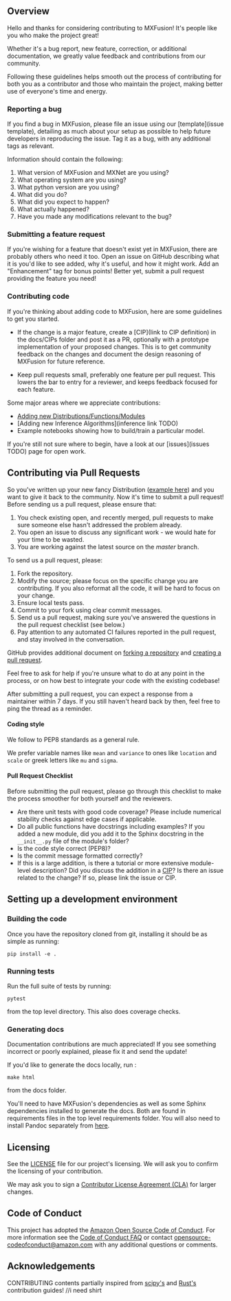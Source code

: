 ## Overview

Hello and thanks for considering contributing to MXFusion! It's people like you who make the project great!

Whether it's a bug report, new feature, correction, or additional
documentation, we greatly value feedback and contributions from our community.

Following these guidelines helps smooth out the process of contributing for both you as a contributor and those who maintain the project, making better use of everyone's time and energy.

### Reporting a bug
If you find a bug in MXFusion, please file an issue using our [template](issue template), detailing as much about your setup as possible to help future developers in reproducing the issue. Tag it as a bug, with any additional tags as relevant.

Information should contain the following:
1. What version of MXFusion and MXNet are you using?
2. What operating system are you using?
3. What python version are you using?
4. What did you do?
5. What did you expect to happen?
6. What actually happened?
7. Have you made any modifications relevant to the bug?

### Submitting a feature request
If you're wishing for a feature that doesn't exist yet in MXFusion, there are probably others who need it too. Open an issue on GitHub describing what it is you'd like to see added, why it's useful, and how it might work. Add an "Enhancement" tag for bonus points! Better yet, submit a pull request providing the feature you need!

### Contributing code

If you're thinking about adding code to MXFusion, here are some guidelines to get you started.

* If the change is a major feature, create a [CIP](link to CIP definition) in the docs/CIPs folder and post it as a PR, optionally with a prototype implementation of your proposed changes. This is to get community feedback on the changes  and document the design reasoning of MXFusion for future reference.

* Keep pull requests small, preferably one feature per pull request. This lowers the bar to entry for a reviewer, and keeps feedback focused for each feature.

Some major areas where we appreciate contributions:
* [Adding new Distributions/Functions/Modules](examples/notebooks/writing_a_new_distribution.ipynb)
* [Adding new Inference Algorithms](inference link TODO)
* Example notebooks showing how to build/train a particular model.

If you're still not sure where to begin, have a look at our [issues](issues TODO) page for open work.


## Contributing via Pull Requests

So you've written up your new fancy Distribution ([example here](examples/notebooks/writing_a_new_distribution.ipynb)) and you want to give it back to the community. Now it's time to submit a pull request! Before sending us a pull request, please ensure that:

1. You check existing open, and recently merged, pull requests to make sure someone else hasn't addressed the problem already.
2. You open an issue to discuss any significant work - we would hate for your time to be wasted.
3. You are working against the latest source on the *master* branch.

To send us a pull request, please:

1. Fork the repository.
2. Modify the source; please focus on the specific change you are contributing. If you also reformat all the code, it will be hard to focus on your change.
3. Ensure local tests pass.
4. Commit to your fork using clear commit messages.
5. Send us a pull request, making sure you've answered the questions in the pull request checklist (see below.)
6. Pay attention to any automated CI failures reported in the pull request, and stay involved in the conversation.

GitHub provides additional document on [forking a repository](https://help.github.com/articles/fork-a-repo/) and [creating a pull request](https://help.github.com/articles/creating-a-pull-request/).

Feel free to ask for help if you're unsure what to do at any point in the process, or on how best to integrate your code with the existing codebase!

After submitting a pull request, you can expect a response from a maintainer within 7 days. If you still haven't heard back by then, feel free to ping the thread as a reminder.

#### Coding style
We follow to PEP8 standards as a general rule.

We prefer variable names like ```mean``` and ```variance``` to ones like ```location``` and ```scale``` or greek letters like ```mu``` and ```sigma```.


#### Pull Request Checklist
Before submitting the pull request, please go through this checklist to make the process smoother for both yourself and the reviewers.
* Are there unit tests with good code coverage?  Please include numerical stability checks against edge cases if applicable.
* Do all public functions have docstrings including examples? If you added a new module, did you add it to the Sphinx docstring in the ```__init__.py``` file of the module's folder?
* Is the code style correct (PEP8)?
* Is the commit message formatted correctly?
* If this is a large addition, is there a tutorial or more extensive module-level description? Did you discuss the addition in a [CIP](CIP)? Is there an issue related to the change? If so, please link the issue or CIP.


## Setting up a development environment

### Building the code
Once you have the repository cloned from git, installing it should be as simple as running:
```
pip install -e .
```

### Running tests
Run the full suite of tests by running:
```
pytest
```
from the top level directory. This also does coverage checks.

### Generating docs
Documentation contributions are much appreciated! If you see something incorrect or poorly explained, please fix it and send the update!

If you'd like to generate the docs locally, run :

```
make html
```

from the docs folder.

You'll need to have MXFusion's dependencies as well as some Sphinx dependencies installed to generate the docs. Both are found in requirements files in the top level requirements folder. You will also need to install Pandoc separately from [here](http://pandoc.org/installing.html).

## Licensing

See the [LICENSE](https://github.com/amzn/mxfusion/blob/master/LICENSE) file for our project's licensing. We will ask you to confirm the licensing of your contribution.

We may ask you to sign a [Contributor License Agreement (CLA)](http://en.wikipedia.org/wiki/Contributor_License_Agreement) for larger changes.

## Code of Conduct
This project has adopted the [Amazon Open Source Code of Conduct](https://aws.github.io/code-of-conduct). For more information see the [Code of Conduct FAQ](https://aws.github.io/code-of-conduct-faq) or contact opensource-codeofconduct@amazon.com with any additional questions or comments.

## Acknowledgements
CONTRIBUTING contents partially inspired from [scipy's](https://github.com/scipy/scipy/blob/master/HACKING.rst.txt) and [Rust's](https://github.com/rust-lang/rust/blob/master/CONTRIBUTING.md) contribution guides!
//i need shirt
